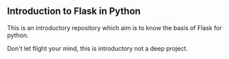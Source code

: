 ## Introduction to Flask in Python

This is an introductory repository which aim is to know the basis of Flask for python.

Don't let flight your mind, this is introductory not a deep project.